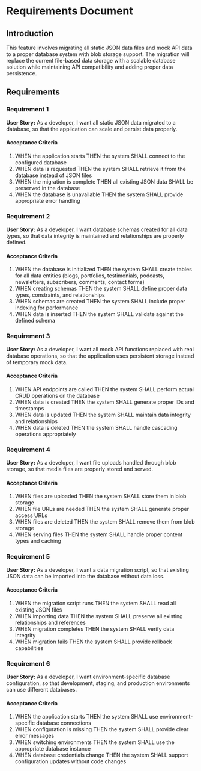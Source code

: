 # Requirements Document

## Introduction

This feature involves migrating all static JSON data files and mock API data to a proper database system with blob storage support. The migration will replace the current file-based data storage with a scalable database solution while maintaining API compatibility and adding proper data persistence.

## Requirements

### Requirement 1

**User Story:** As a developer, I want all static JSON data migrated to a database, so that the application can scale and persist data properly.

#### Acceptance Criteria

1. WHEN the application starts THEN the system SHALL connect to the configured database
2. WHEN data is requested THEN the system SHALL retrieve it from the database instead of JSON files
3. WHEN the migration is complete THEN all existing JSON data SHALL be preserved in the database
4. WHEN the database is unavailable THEN the system SHALL provide appropriate error handling

### Requirement 2

**User Story:** As a developer, I want database schemas created for all data types, so that data integrity is maintained and relationships are properly defined.

#### Acceptance Criteria

1. WHEN the database is initialized THEN the system SHALL create tables for all data entities (blogs, portfolios, testimonials, podcasts, newsletters, subscribers, comments, contact forms)
2. WHEN creating schemas THEN the system SHALL define proper data types, constraints, and relationships
3. WHEN schemas are created THEN the system SHALL include proper indexing for performance
4. WHEN data is inserted THEN the system SHALL validate against the defined schema

### Requirement 3

**User Story:** As a developer, I want all mock API functions replaced with real database operations, so that the application uses persistent storage instead of temporary mock data.

#### Acceptance Criteria

1. WHEN API endpoints are called THEN the system SHALL perform actual CRUD operations on the database
2. WHEN data is created THEN the system SHALL generate proper IDs and timestamps
3. WHEN data is updated THEN the system SHALL maintain data integrity and relationships
4. WHEN data is deleted THEN the system SHALL handle cascading operations appropriately

### Requirement 4

**User Story:** As a developer, I want file uploads handled through blob storage, so that media files are properly stored and served.

#### Acceptance Criteria

1. WHEN files are uploaded THEN the system SHALL store them in blob storage
2. WHEN file URLs are needed THEN the system SHALL generate proper access URLs
3. WHEN files are deleted THEN the system SHALL remove them from blob storage
4. WHEN serving files THEN the system SHALL handle proper content types and caching

### Requirement 5

**User Story:** As a developer, I want a data migration script, so that existing JSON data can be imported into the database without data loss.

#### Acceptance Criteria

1. WHEN the migration script runs THEN the system SHALL read all existing JSON files
2. WHEN importing data THEN the system SHALL preserve all existing relationships and references
3. WHEN migration completes THEN the system SHALL verify data integrity
4. WHEN migration fails THEN the system SHALL provide rollback capabilities

### Requirement 6

**User Story:** As a developer, I want environment-specific database configuration, so that development, staging, and production environments can use different databases.

#### Acceptance Criteria

1. WHEN the application starts THEN the system SHALL use environment-specific database connections
2. WHEN configuration is missing THEN the system SHALL provide clear error messages
3. WHEN switching environments THEN the system SHALL use the appropriate database instance
4. WHEN database credentials change THEN the system SHALL support configuration updates without code changes